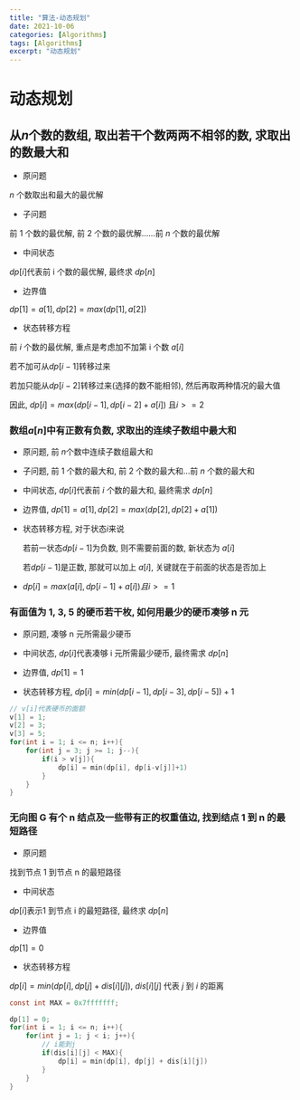 ```yaml
---
title: "算法-动态规划"
date: 2021-10-06
categories: [Algorithms]
tags: [Algorithms]
excerpt: "动态规划"
---
```


# 动态规划

## 从$n$个数的数组, 取出若干个数两两不相邻的数, 求取出的数最大和

- 原问题

$n$ 个数取出和最大的最优解

- 子问题

前 $1$ 个数的最优解, 前 $2$ 个数的最优解......前 $n$ 个数的最优解

- 中间状态

$dp[i]$代表前 i 个数的最优解, 最终求 $dp[n]$

- 边界值

$dp[1] = a[1], dp[2] = max(dp[1], a[2])$

- 状态转移方程

前 $i$ 个数的最优解, 重点是考虑加不加第 i 个数 $a[i]$

若不加可从$dp[i-1]$转移过来

若加只能从$dp[i-2]$转移过来(选择的数不能相邻), 然后再取两种情况的最大值

因此, $dp[i] = max( dp[i-1], dp[i-2]+a[i])$ 且$i>=2$


### 数组$a[n]$中有正数有负数, 求取出的连续子数组中最大和

- 原问题, 前 $n$个数中连续子数组最大和

- 子问题, 前 $1$ 个数的最大和, 前 $2$ 个数的最大和...前 $n$ 个数的最大和

- 中间状态, $dp[i]$代表前 $i$ 个数的最大和, 最终需求 $dp[n]$

- 边界值, $dp[1] = a[1], dp[2] = max(dp[2], dp[2]+a[1])$

- 状态转移方程, 对于状态$i$来说

    若前一状态$dp[i-1]$为负数, 则不需要前面的数, 新状态为 $a[i]$

    若$dp[i-1]$是正数, 那就可以加上 $a[i]$, 关键就在于前面的状态是否加上

- $dp[i]=max(a[i], dp[i-1] + a[i]) 且 i >= 1$

### 有面值为 1, 3, 5 的硬币若干枚, 如何用最少的硬币凑够 n 元

- 原问题, 凑够 n 元所需最少硬币

- 中间状态, $dp[i]$代表凑够 i 元所需最少硬币, 最终需求 $dp[n]$

- 边界值, $dp[1] = 1$

- 状态转移方程, $dp[i] = min(dp[i-1], dp[i-3], dp[i-5]) + 1$

```c
// v[i]代表硬币的面额
v[1] = 1;
v[2] = 3;
v[3] = 5;
for(int i = 1; i <= n; i++){
    for(int j = 3; j >= 1; j--){
        if(i > v[j]){
            dp[i] = min(dp[i], dp[i-v[j]]+1)
        }
    }
}
```

### 无向图 G 有个 n 结点及一些带有正的权重值边, 找到结点 1 到 n 的最短路径

- 原问题

找到节点 1 到节点 n 的最短路径

- 中间状态

$dp[i]$表示1 到节点 i 的最短路径, 最终求 $dp[n]$

- 边界值

$dp[1] = 0$

- 状态转移方程

$dp[i] = min(dp[i], dp[j]+dis[i][j])$, $dis[i][j]$ 代表 $j$ 到 $i$ 的距离

```c
const int MAX = 0x7fffffff;

dp[1] = 0;
for(int i = 1; i <= n; i++){
    for(int j = 1; j < i; j++){
        // i能到j
        if(dis[i][j] < MAX){
            dp[i] = min(dp[i], dp[j] + dis[i][j])
        }
    }
}
```

